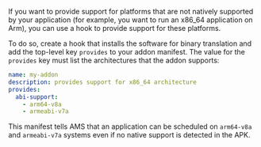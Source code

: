 If you want to provide support for platforms that are not natively supported by your application (for example, you want to run an x86_64 application on Arm), you can use a hook to provide support for these platforms.

To do so, create a hook that installs the software for binary translation and add the top-level key `provides` to your addon manifest. The value for the `provides` key must list the architectures that the addon supports:

```yaml
name: my-addon
description: provides support for x86_64 architecture
provides:
  abi-support:
    - arm64-v8a
    - armeabi-v7a
```

This manifest tells AMS that an application can be scheduled on `arm64-v8a` and `armeabi-v7a` systems even if no native support is detected in the APK.
